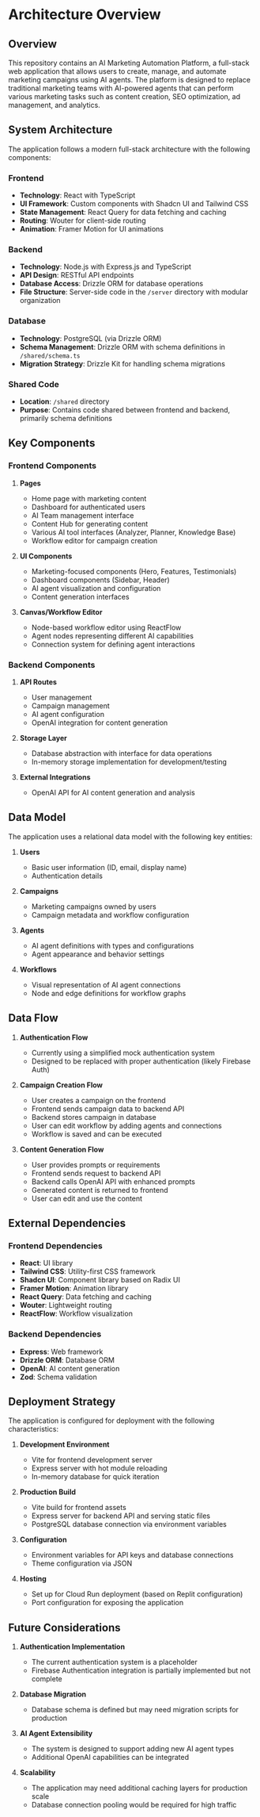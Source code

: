 # Architecture Overview

## Overview

This repository contains an AI Marketing Automation Platform, a full-stack web application that allows users to create, manage, and automate marketing campaigns using AI agents. The platform is designed to replace traditional marketing teams with AI-powered agents that can perform various marketing tasks such as content creation, SEO optimization, ad management, and analytics.

## System Architecture

The application follows a modern full-stack architecture with the following components:

### Frontend

- **Technology**: React with TypeScript
- **UI Framework**: Custom components with Shadcn UI and Tailwind CSS
- **State Management**: React Query for data fetching and caching
- **Routing**: Wouter for client-side routing
- **Animation**: Framer Motion for UI animations

### Backend

- **Technology**: Node.js with Express.js and TypeScript
- **API Design**: RESTful API endpoints
- **Database Access**: Drizzle ORM for database operations
- **File Structure**: Server-side code in the `/server` directory with modular organization

### Database

- **Technology**: PostgreSQL (via Drizzle ORM)
- **Schema Management**: Drizzle ORM with schema definitions in `/shared/schema.ts`
- **Migration Strategy**: Drizzle Kit for handling schema migrations

### Shared Code

- **Location**: `/shared` directory
- **Purpose**: Contains code shared between frontend and backend, primarily schema definitions

## Key Components

### Frontend Components

1. **Pages**
   - Home page with marketing content
   - Dashboard for authenticated users
   - AI Team management interface
   - Content Hub for generating content
   - Various AI tool interfaces (Analyzer, Planner, Knowledge Base)
   - Workflow editor for campaign creation

2. **UI Components**
   - Marketing-focused components (Hero, Features, Testimonials)
   - Dashboard components (Sidebar, Header)
   - AI agent visualization and configuration
   - Content generation interfaces

3. **Canvas/Workflow Editor**
   - Node-based workflow editor using ReactFlow
   - Agent nodes representing different AI capabilities
   - Connection system for defining agent interactions

### Backend Components

1. **API Routes**
   - User management
   - Campaign management
   - AI agent configuration
   - OpenAI integration for content generation

2. **Storage Layer**
   - Database abstraction with interface for data operations
   - In-memory storage implementation for development/testing

3. **External Integrations**
   - OpenAI API for AI content generation and analysis

## Data Model

The application uses a relational data model with the following key entities:

1. **Users**
   - Basic user information (ID, email, display name)
   - Authentication details

2. **Campaigns**
   - Marketing campaigns owned by users
   - Campaign metadata and workflow configuration

3. **Agents**
   - AI agent definitions with types and configurations
   - Agent appearance and behavior settings

4. **Workflows**
   - Visual representation of AI agent connections
   - Node and edge definitions for workflow graphs

## Data Flow

1. **Authentication Flow**
   - Currently using a simplified mock authentication system
   - Designed to be replaced with proper authentication (likely Firebase Auth)

2. **Campaign Creation Flow**
   - User creates a campaign on the frontend
   - Frontend sends campaign data to backend API
   - Backend stores campaign in database
   - User can edit workflow by adding agents and connections
   - Workflow is saved and can be executed

3. **Content Generation Flow**
   - User provides prompts or requirements
   - Frontend sends request to backend API
   - Backend calls OpenAI API with enhanced prompts
   - Generated content is returned to frontend
   - User can edit and use the content

## External Dependencies

### Frontend Dependencies

- **React**: UI library
- **Tailwind CSS**: Utility-first CSS framework
- **Shadcn UI**: Component library based on Radix UI
- **Framer Motion**: Animation library
- **React Query**: Data fetching and caching
- **Wouter**: Lightweight routing
- **ReactFlow**: Workflow visualization

### Backend Dependencies

- **Express**: Web framework
- **Drizzle ORM**: Database ORM
- **OpenAI**: AI content generation
- **Zod**: Schema validation

## Deployment Strategy

The application is configured for deployment with the following characteristics:

1. **Development Environment**
   - Vite for frontend development server
   - Express server with hot module reloading
   - In-memory database for quick iteration

2. **Production Build**
   - Vite build for frontend assets
   - Express server for backend API and serving static files
   - PostgreSQL database connection via environment variables

3. **Configuration**
   - Environment variables for API keys and database connections
   - Theme configuration via JSON

4. **Hosting**
   - Set up for Cloud Run deployment (based on Replit configuration)
   - Port configuration for exposing the application

## Future Considerations

1. **Authentication Implementation**
   - The current authentication system is a placeholder
   - Firebase Authentication integration is partially implemented but not complete

2. **Database Migration**
   - Database schema is defined but may need migration scripts for production

3. **AI Agent Extensibility**
   - The system is designed to support adding new AI agent types
   - Additional OpenAI capabilities can be integrated

4. **Scalability**
   - The application may need additional caching layers for production scale
   - Database connection pooling would be required for high traffic